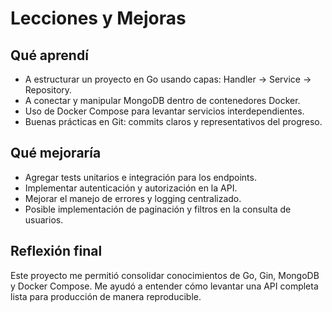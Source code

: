 # Lecciones y Mejoras

## Qué aprendí
- A estructurar un proyecto en Go usando capas: Handler → Service → Repository.
- A conectar y manipular MongoDB dentro de contenedores Docker.
- Uso de Docker Compose para levantar servicios interdependientes.
- Buenas prácticas en Git: commits claros y representativos del progreso.

## Qué mejoraría
- Agregar tests unitarios e integración para los endpoints.
- Implementar autenticación y autorización en la API.
- Mejorar el manejo de errores y logging centralizado.
- Posible implementación de paginación y filtros en la consulta de usuarios.

## Reflexión final
Este proyecto me permitió consolidar conocimientos de Go, Gin, MongoDB y Docker Compose. Me ayudó a entender cómo levantar una API completa lista para producción de manera reproducible.


